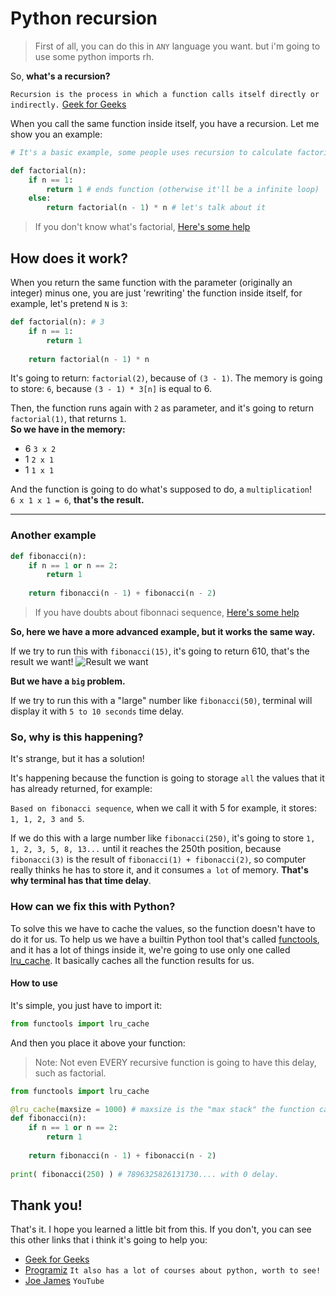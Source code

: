 # Python recursion

> First of all, you can do this in `ANY` language you want. but i'm going to use some python imports rh.

So, **what's a recursion?**

`Recursion is the process in which a function calls itself directly or indirectly.` [Geek for Geeks](https://www.geeksforgeeks.org/recursion/)

When you call the same function inside itself, you have a recursion. Let me show you an example:

```python
# It's a basic example, some people uses recursion to calculate factorial of some number

def factorial(n):
    if n == 1:
        return 1 # ends function (otherwise it'll be a infinite loop)
    else:
        return factorial(n - 1) * n # let's talk about it
```

> If you don't know what's factorial, [Here's some help](https://en.wikipedia.org/wiki/Factorial)

## How does it work?

When you return the same function with the parameter (originally an integer) minus one, you are just 'rewriting' the function inside itself, for example, let's pretend `N` is `3`:

```python
def factorial(n): # 3
    if n == 1:
        return 1
        
    return factorial(n - 1) * n
```

It's going to return: ```factorial(2)```, because of `(3 - 1)`. The memory is going to store: `6`, because `(3 - 1) * 3[n]` is equal to 6.


Then, the function runs again with `2` as parameter, and it's going to return `factorial(1)`, that returns `1`. <br>
**So we have in the memory:**

* 6 `3 x 2`
* 1 `2 x 1`
* 1 `1 x 1`

And the function is going to do what's supposed to do, a `multiplication`! <br>
`6 x 1 x 1 = 6`, **that's the result.**

---

### Another example

```python
def fibonacci(n):
    if n == 1 or n == 2:
        return 1
        
    return fibonacci(n - 1) + fibonacci(n - 2)
```

> If you have doubts about fibonnaci sequence, [Here's some help](https://en.wikipedia.org/wiki/Fibonacci_number)

**So, here we have a more advanced example, but it works the same way.**

If we try to run this with `fibonacci(15)`, it's going to return 610, that's the result we want!
![Result we want](https://imgur.com/687YkQI.png) <br>

**But we have a `big` problem.** <br>

If we try to run this with a "large" number like `fibonacci(50)`, terminal will display it with `5 to 10 seconds` time delay.

### So, why is this happening?

It's strange, but it has a solution! <br>

It's happening because the function is going to storage `all` the values that it has already returned, for example:

`Based on fibonacci sequence`, when we call it with 5 for example, it stores: `1, 1, 2, 3 and 5`. <br>

If we do this with a large number like `fibonacci(250)`, it's going to store `1, 1, 2, 3, 5, 8, 13...` until it reaches the 250th position, because `fibonacci(3)` is the result of `fibonacci(1) + fibonacci(2)`, so computer really thinks he has to store it, and it consumes `a lot` of memory. **That's why terminal has that time delay**.

### How can we fix this with Python?

To solve this we have to cache the values, so the function doesn't have to do it for us. To help us we have a builtin Python tool that's called [functools](https://docs.python.org/3/library/functools.html), and it has a lot of things inside it, we're going to use only one called [lru_cache](https://docs.python.org/3/library/functools.html#functools.lru_cache). It basically caches all the function results for us.

#### How to use

It's simple, you just have to import it:

```python
from functools import lru_cache
```

And then you place it above your function:
> Note: Not even EVERY recursive function is going to have this delay, such as factorial.

```python
from functools import lru_cache

@lru_cache(maxsize = 1000) # maxsize is the "max stack" the function can have.
def fibonacci(n):
    if n == 1 or n == 2:
        return 1
        
    return fibonacci(n - 1) + fibonacci(n - 2)
    
print( fibonacci(250) ) # 7896325826131730.... with 0 delay.
```

## Thank you!

That's it. I hope you learned a little bit from this. If you don't, you can see this other links that i think it's going to help you:

* [Geek for Geeks](https://www.geeksforgeeks.org/recursion/)
* [Programiz](https://www.programiz.com/python-programming/recursion) `It also has a lot of courses about python, worth to see!`
* [Joe James](https://www.youtube.com/watch?v=wMNrSM5RFMc) `YouTube`
